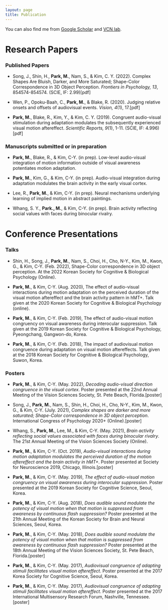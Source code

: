 ```yaml
---
layout: page
title: Publication
---
```



You can also find me from [Google Scholar](https://scholar.google.com/citations?user=0g7715sAAAAJ&hl=ko) and [VCN lab](https://vcn.korea.ac.kr).


# Research Papers

### Published Papers

- Song, J., Shin, H., **Park, M.**, Nam, S., & Kim, C. Y. (2022). Complex Shapes Are Bluish, Darker, and More Saturated; Shape-Color Correspondence in 3D Object Perception. _Frontiers in Psychology, 13_, 854574-854574. (SCIE, IF: 2.99)[pdf]

- Wen, P., Opoku-Baah, C., **Park, M.**, & Blake, R. (2020). Judging relative onsets and offsets of audiovisual events. _Vision, 4_(1), 17.[pdf]

- **Park, M.**, Blake, R., Kim, Y., & Kim, C. Y. (2019). Congruent audio-visual stimulation during adaptation modulates the subsequently experienced visual motion aftereffect. _Scientific Reports, 9_(1), 1-11. (SCIE, IF: 4.996)[pdf]


### Manuscripts submitted or in preparation

- **Park, M.**, Blake, R., & Kim, C-Y. (in prep). Low-level audio-visual integration of motion information outside of visual awareness potentiates motion adaptation.

- **Park, M.**, Kim, G., & Kim, C-Y. (in prep). Audio-visual integration during adaptation modulates the brain activity in the early visual cortex.

- Lee, R., **Park, M.**, & Kim, C-Y. (in prep). Neural mechanisms underlying learning of implied motion in abstract paintings.

- Whang, S. Y., **Park., M.**, & Kim, C-Y. (in prep). Brain activity reflecting social values with faces during binocular rivalry.  
  
  
# Conference Presentations

### Talks

- Shin, H., Song, J., **Park, M.**, Nam, S., Choi, H., Cho, N-Y., Kim, M., Kwon, G., & Kim, C-Y. (Feb. 2022), Shape-Color correspondence in 3D object perception. At the 2022 Korean Society for Cognitive & Biological Psychology (Online).

- **Park, M.**, & Kim, C-Y. (Aug. 2020), The effect of audio-visual interactions during motion adaptation on the perceived duration of the visual motion aftereffect and the brain activity pattern in hMT+. Talk given at the 2020 Korean Society for Cognitive & Biological Psychology (online).

- **Park, M.**, & Kim, C-Y. (Feb. 2019), The effect of audio-visual motion congruency on visual awareness during interocular suppression. Talk given at the 2019 Korean Society for Cognitive & Biological Psychology, Pyeongchang, Gangwon-do, Korea.

- **Park, M.**, & Kim, C-Y. (Feb. 2018), The impact of audiovisual motion congruence during adaptation on visual motion aftereffects. Talk given at the 2018 Korean Society for Cognitive & Biological Psychology, Suwon, Korea.


### Posters

- **Park, M.**, & Kim, C-Y. (May. 2022), _Decoding audio-visual direction congruence in the visual cortex_. Poster presented at the 22nd Annual Meeting of the Vision Sciences Society, St. Pete Beach, Florida.[poster]

- Song, J., **Park, M.**, Nam, S., Shin, H., Choi, H., Cho, N-Y., Kim, M., Kwon, G., & Kim, C-Y. (July. 2021), _Complex shapes are darker and more saturated; Shape-Color correspondence in 3D object perception_. International Congress of Psychology 2020+ (Online).[poster]

- Whang, S., **Park, M.**, Lee, M., & Kim, C-Y. (May. 2021), _Brain activity reflecting social values associated with faces during binocular rivalry_. The 21st Annual Meeting of the Vision Sciences Society (Online).

- **Park, M.**, & Kim, C-Y. (Oct. 2019), _Audio-visual interactions during motion adaptation modulates the perceived duration of the motion aftereffect and the brain activity in hMT+_. Poster presented at Society for Neuroscience 2019, Chicago, Illinois.[poster]

- **Park, M.**, & Kim, C-Y. (May. 2019), _The effect of audio-visual motion congruency on visual awareness during interocular suppression_. Poster presented at the 2019 Korean Society for Cognitive Science, Seoul, Korea.

- **Park, M.**, & Kim, C-Y. (Aug. 2018), _Does audible sound modulate the potency of visual motion when that motion is suppressed from awareness by continuous flash suppression?_ Poster presented at the 21th Annual Meeting of the Korean Society for Brain and Neural Sciences, Seoul, Korea.

- **Park, M.**, & Kim, C-Y. (May. 2018), _Does audible sound modulate the potency of visual motion when that motion is suppressed from awareness by continuous flash suppression?_ Poster presented at the 18th Annual Meeting of the Vision Sciences Society, St. Pete Beach, Florida.[poster]

- **Park, M.**, & Kim, C-Y. (May. 2017), _Audiovisual congruence of adapting stimuli facilitates visual motion aftereffect_. Poster presented at the 2017 Korea Society for Cognitive Science, Seoul, Korea.

- **Park, M.**, & Kim, C-Y. (May. 2017), _Audiovisual congruence of adapting stimuli facilitates visual motion aftereffect_. Poster presented at the 2017 International Multisensory Research Forum, Nashville, Tennessee.[poster]

